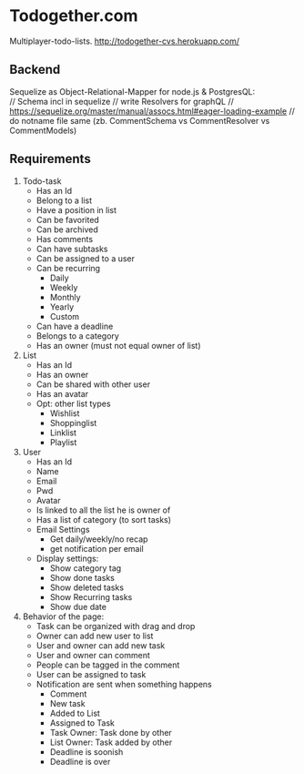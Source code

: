 # Todogether.com
Multiplayer-todo-lists.
http://todogether-cvs.herokuapp.com/

## Backend

Sequelize as Object-Relational-Mapper for node.js & PostgresQL:  
// Schema incl in sequelize
// write Resolvers for graphQL
// https://sequelize.org/master/manual/assocs.html#eager-loading-example
// do notname file same (zb. CommentSchema vs CommentResolver vs CommentModels)

## Requirements

1. Todo-task
   - Has an Id
   - Belong to a list
   - Have a position in list
   - Can be favorited
   - Can be archived
   - Has comments
   - Can have subtasks
   - Can be assigned to a user
   - Can be recurring
     - Daily
     - Weekly
     - Monthly
     - Yearly
     - Custom
   - Can have a deadline
   - Belongs to a category
   - Has an owner (must not equal owner of list)
2. List
   - Has an Id
   - Has an owner
   - Can be shared with other user
   - Has an avatar
   - Opt: other list types 
     - Wishlist
     - Shoppinglist
     - Linklist
     - Playlist
3. User
   - Has an Id
   - Name
   - Email
   - Pwd
   - Avatar
   - Is linked to all the list he is owner of
   - Has a list of category (to sort tasks)
   - Email Settings 
     - Get daily/weekly/no recap
     - get notification per email
   - Display settings:
     - Show category tag
     - Show done tasks
     - Show deleted tasks
     - Show Recurring tasks
     - Show due date
4. Behavior of the page:
    - Task can be organized with drag and drop
    - Owner can add new user to list
    - User and owner can add new task
    - User and owner can comment
    - People can be tagged in the comment
    - User can be assigned to task
    - Notification are sent when something happens 
      - Comment
      - New task
      - Added to List
      - Assigned to Task
      - Task Owner: Task done by other 
      - List Owner: Task added by other 
      - Deadline is soonish
      - Deadline is over
